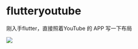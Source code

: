 # flutteryoutube

刚入手flutter，直接照着YouTube 的 APP 写一下布局

![](http://129.211.84.78/?/%E6%BC%94%E7%A4%BA%E9%A1%B9%E7%9B%AE.gif)
